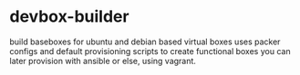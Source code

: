 # devbox-builder

build baseboxes for ubuntu and debian based virtual boxes
uses packer configs and default provisioning scripts to create functional boxes you can later provision with ansible or else, using vagrant.
